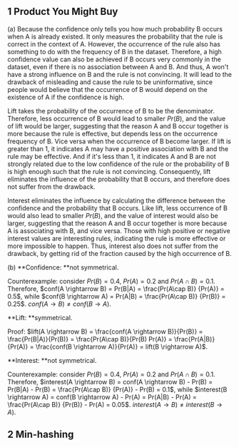 ## 1 Product You Might Buy

(a) Because the confidence only tells you how much probability B occurs when A is already existed. It only measures the probability that the rule is correct in the context of A. However, the occurrence of the rule also has something to do with the frequency of B in the dataset. Therefore, a high confidence value can also be achieved if B occurs very commonly in the dataset, even if there is no association between A and B. And thus, A won't have a strong influence on B and the rule is not convincing. It will lead to the drawback of misleading and cause the rule to be uninformative, since people would believe that the occurrence of B would depend on the existence of A if the confidence is high.

Lift takes the probability of the occurrence of B to be the denominator. Therefore, less occurrence of B would lead to smaller $Pr(B)$, and the value of lift would be larger, suggesting that the reason A and B occur together is more because the rule is effective, but depends less on the occurrence frequency of B. Vice versa when the occurrence of B become larger. If lift is greater than 1, it indicates A may have a positive association with B and the rule may be effective. And if it's less than 1, it indicates A and B are not strongly related due to the low confidence of the rule or the probability of B is high enough such that the rule is not convincing. Consequently, lift eliminates the influence of the probability that B occurs, and therefore does not suffer from the drawback.

Interest eliminates the influence by calculating the difference between the confidence and the probability that B occurs. Like lift, less occurrence of B would also lead to smaller $Pr(B)$, and the value of interest would also be larger, suggesting that the reason A and B occur together is more because A is associating with B, and vice versa.   Those with high positive or negative interest values are interesting rules, indicating the rule is more effective or more impossible to happen. Thus, interest also does not suffer from the drawback, by getting rid of the fraction caused by the high occurrence of B.

(b) **Confidence: **not symmetrical.

Counterexample: consider $Pr(B) = 0.4,\ Pr(A) = 0.2$ and $Pr(A\cap B) = 0.1$. Therefore, $conf(A \rightarrow B) = Pr(B|A) = \frac{Pr(A\cap B)} {Pr(A)} = 0.5$, while $conf(B \rightarrow A) = Pr(A|B) = \frac{Pr(A\cap B)} {Pr(B)} = 0.25$. $conf(A \rightarrow B) \neq conf(B \rightarrow A)$.

**Lift: **symmetrical.

Proof: $lift(A \rightarrow B) = \frac{conf(A \rightarrow B)}{Pr(B)} = \frac{Pr(B|A)}{Pr(B)} = \frac{Pr(A\cap B)}{Pr(B) Pr(A)} = \frac{Pr(A|B)}{Pr(A)} = \frac{conf(B \rightarrow A)}{Pr(A)} = lift(B \rightarrow A)$.

**Interest: **not symmetrical.

Counterexample: consider $Pr(B) = 0.4,\ Pr(A) = 0.2$ and $Pr(A\cap B) = 0.1$. Therefore, $interest(A \rightarrow B) = conf(A \rightarrow B) - Pr(B) = Pr(B|A) - Pr(B) = \frac{Pr(A\cap B)} {Pr(A)} - Pr(B) = 0.1$, while $interest(B \rightarrow A) = conf(B \rightarrow A) - Pr(A) = Pr(A|B) - Pr(A) = \frac{Pr(A\cap B)} {Pr(B)} - Pr(A) = 0.05$. $interest(A \rightarrow B) \neq interest(B \rightarrow A)$.

## 2 Min-hashing